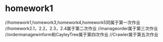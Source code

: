 # homework1
//homework1,homework3,homework4,homework5同属于第一次作业
//homework2.1，2.2，2.3，2.4属于第二次作业
//manageorder属于第三次作业
//ordermanagewinform和CayleyTree属于第四次作业
//Crawler属于第五次作业
